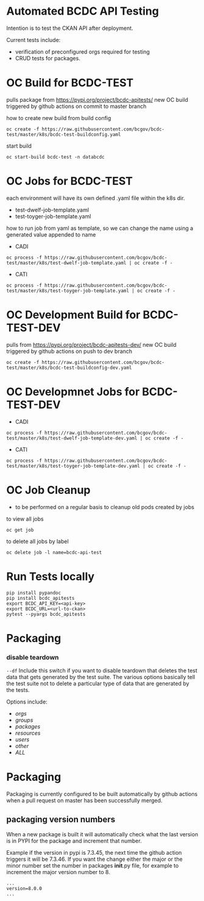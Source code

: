 # Automated BCDC API Testing 

Intention is to test the CKAN API after deployment.

Current tests include:
 - verification of preconfigured orgs required for testing
 - CRUD tests for packages.
 
# OC Build for BCDC-TEST

pulls package from https://pypi.org/project/bcdc-apitests/
new OC build triggered by github actions on commit to master branch

how to create new build from build config
  
```
oc create -f https://raw.githubusercontent.com/bcgov/bcdc-test/master/k8s/bcdc-test-buildconfig.yaml
```

start build 

```
oc start-build bcdc-test -n databcdc
```

# OC Jobs for BCDC-TEST

each environment will have its own defined .yaml file within the k8s dir. 

* test-dwelf-job-template.yaml
* test-toyger-job-template.yaml

how to run job from yaml as template, so we can change the name using a generated value appended to name
* CADI
```
oc process -f https://raw.githubusercontent.com/bcgov/bcdc-test/master/k8s/test-dwelf-job-template.yaml | oc create -f -
```
* CATI
```
oc process -f https://raw.githubusercontent.com/bcgov/bcdc-test/master/k8s/test-toyger-job-template.yaml | oc create -f -
```


# OC Development Build for BCDC-TEST-DEV

pulls from https://pypi.org/project/bcdc-apitests-dev/
new OC build triggered by github actions on push to dev branch

```
oc create -f https://raw.githubusercontent.com/bcgov/bcdc-test/master/k8s/bcdc-test-buildconfig-dev.yaml
```

# OC Developmnet Jobs for BCDC-TEST-DEV
* CADI
```
oc process -f https://raw.githubusercontent.com/bcgov/bcdc-test/master/k8s/test-dwelf-job-template-dev.yaml | oc create -f -
```
* CATI
```
oc process -f https://raw.githubusercontent.com/bcgov/bcdc-test/master/k8s/test-toyger-job-template-dev.yaml | oc create -f -
```

# OC Job Cleanup 
* to be performed on a regular basis to cleanup old pods created by jobs

to view all jobs
```
oc get job
```
to delete all jobs by label
```
oc delete job -l name=bcdc-api-test
```
# Run Tests locally

```
pip install pypandoc 
pip install bcdc_apitests
export BCDC_API_KEY=<api-key>
export BCDC_URL=<url-to-ckan>
pytest --pyargs bcdc_apitests
```
  
# Packaging

### disable teardown
`--df` Include this switch if you want to disable teardown that deletes the test 
data that gets generated by the test suite.  The various options basically tell the 
test suite not to delete a particular type of data that are generated by the tests.

Options include:
* *orgs*
* *groups*
* *packages*
* *resources*
* *users*
* *other*
* *ALL*

# Packaging

Packaging is currently configured to be built automatically by github actions when 
a pull request on master has been successfully merged.  

## packaging version numbers

When a new package is built it will automatically check what the last version 
is in PYPI for the package and increment that number.  

Example if the version in pypi is 7.3.45, the next time the github action triggers
it will be 7.3.46.  If you want the change either the major or the minor number
set the number in packages __init__.py file, for example to increment the major
version number to 8.

```
...
version=8.0.0
...
```


